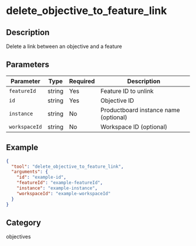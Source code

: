 # delete_objective_to_feature_link

## Description

Delete a link between an objective and a feature

## Parameters

| Parameter     | Type   | Required | Description                           |
| ------------- | ------ | -------- | ------------------------------------- |
| `featureId`   | string | Yes      | Feature ID to unlink                  |
| `id`          | string | Yes      | Objective ID                          |
| `instance`    | string | No       | Productboard instance name (optional) |
| `workspaceId` | string | No       | Workspace ID (optional)               |

## Example

```json
{
  "tool": "delete_objective_to_feature_link",
  "arguments": {
    "id": "example-id",
    "featureId": "example-featureId",
    "instance": "example-instance",
    "workspaceId": "example-workspaceId"
  }
}
```

## Category

objectives
